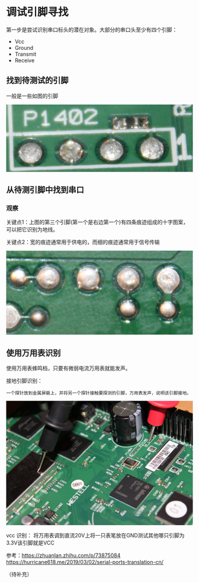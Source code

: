 # 		调试引脚寻找

第一步是尝试识别串口标头的潜在对象。大部分的串口头至少有四个引脚：

- Vcc
- Ground
- Transmit
- Receive

## 找到待测试的引脚

一般是一些如图的引脚

![](./image/usrt.png)


## 从待测引脚中找到串口

### 观察
关键点1：上图的第三个引脚(第一个是右边第一个)有四条痕迹组成的十字图案，可以把它识别为地线。

关键点2：宽的痕迹通常用于供电的，而细的痕迹通常用于信号传输

 ![](./image/uart-lian.png)
 
 ## 使用万用表识别
 
 使用万用表蜂鸣档，只要有微弱电流万用表就能发声。
 
 接地引脚识别：
 
 	一个探针放到金属屏蔽上，并将另一个探针接触要探测的引脚，万用表发声，说明该引脚接地。
  ![](./image/grand.jpg)
  
vcc 识别：
将万用表调到直流20V上将一只表笔放在GND测试其他哪只引脚为3.3V该引脚就是VCC

参考：https://zhuanlan.zhihu.com/p/73875084
https://hurricane618.me/2019/03/02/serial-ports-translation-cn/

（待补充）


  